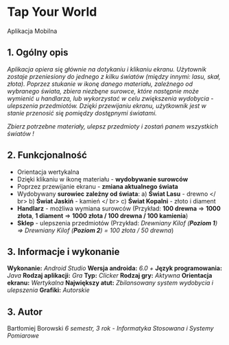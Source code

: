 # Tap Your World
Aplikacja Mobilna 

## 1. Ogólny opis

*Aplikacja opiera się głównie na dotykaniu i klikaniu ekranu. Użytownik zostaje przeniesiony do jednego z kilku światów (między innymi: lasu, skał, złota). Poprzez stukanie w ikonę danego materiału, zależnego od wybranego świata, zbiera niezbęne surowce, które następnie może wymienić u handlarza, lub wykorzystać w celu zwiększenia wydobycia - ulepszenia przedmiotów. Dzięki przewijaniu ekranu, użytkownik jest w stanie przenosić się pomiędzy dostępnymi światami.*

*Zbierz potrzebne materiały, ulepsz przedmioty i zostań panem wszystkich światów !*

## 2. Funkcjonalność

- Orientacja wertykalna
- Dzięki klikaniu w ikonę materiału - **wydobywanie surowców**
- Poprzez przewijanie ekranu - **zmiana aktualnego świata**
- Wydobywany **surowiec zależny od świata**:
a) **Świat Lasu** - drewno </ br>
b) **Świat Jaskiń** - kamień </ br>
c) **Świat Kopalni** - złoto i diament
- **Handlarz** - możliwa wymiana surowców (Przykład: **100 drewna** => **1000 złota**, **1 diament** => **1000 złota / 100 drewna / 100 kamienia**)
- **Sklep** - ulepszenia przedmiotów (Przykład: *Drewniany Kilof (**Poziom 1**) => Drewniany Kilof (**Poziom 2**) = 100 złota / 50 drewna*)

## 3. Informacje i wykonanie

**Wykonanie:** _Android Studio_
**Wersja androida:** _6.0 +_
**Język programowania:** _Java_
**Rodzaj aplikacji:** _Gra_
**Typ:** _Clicker_
**Rodzaj gry:** _Aktywna_
**Orientacja ekranu:** _Wertykalna_
**Największy atut:** _Zbilansowany system wydobycia i ulepszenia_
**Grafiki:** _Autorskie_

## 3. Autor

Bartłomiej Borowski
*6 semestr, 3 rok - Informatyka Stosowana i Systemy Pomiarowe*
